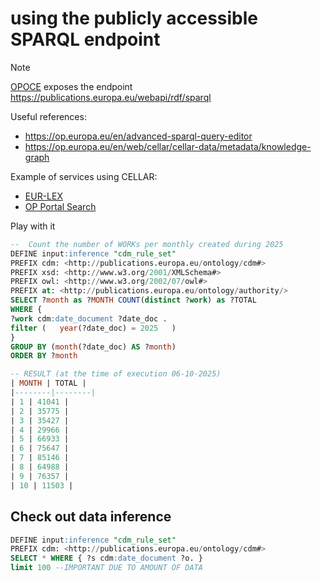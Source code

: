 # using the **publicly accessible** SPARQL endpoint

> [!Note]
>
> [OPOCE](https://op.europa.eu/en/) exposes the endpoint <https://publications.europa.eu/webapi/rdf/sparql>
>
> Useful references:
> - https://op.europa.eu/en/advanced-sparql-query-editor
> - https://op.europa.eu/en/web/cellar/cellar-data/metadata/knowledge-graph
>
> Example of services using CELLAR:
>  - [EUR-LEX](https://eur-lex.europa.eu/content/help/data-reuse/reuse-contents-eurlex-details.html)
>  - [OP Portal Search](https://op.europa.eu/en/web/about-us/legal-notices/publications-office-of-the-european-union)
>

Play with it

``` sql
--  Count the number of WORKs per monthly created during 2025
DEFINE input:inference "cdm_rule_set"
PREFIX cdm: <http://publications.europa.eu/ontology/cdm#>
PREFIX xsd: <http://www.w3.org/2001/XMLSchema#>
PREFIX owl: <http://www.w3.org/2002/07/owl#> 
PREFIX at: <http://publications.europa.eu/ontology/authority/>
SELECT ?month as ?MONTH COUNT(distinct ?work) as ?TOTAL
WHERE { 
?work cdm:date_document ?date_doc .   
filter (   year(?date_doc) = 2025   )
}
GROUP BY (month(?date_doc) AS ?month)   
ORDER BY ?month

-- RESULT (at the time of execution 06-10-2025)
| MONTH | TOTAL |
|--------|--------|
| 1 | 41041 |
| 2 | 35775 |
| 3 | 35427 |
| 4 | 29966 |
| 5 | 66933 |
| 6 | 75647 |
| 7 | 85146 |
| 8 | 64988 |
| 9 | 76357 |
| 10 | 11503 |

```

## Check out **data inference**

```sql
DEFINE input:inference "cdm_rule_set"
PREFIX cdm: <http://publications.europa.eu/ontology/cdm#> 
SELECT * WHERE { ?s cdm:date_document ?o. }
limit 100 --IMPORTANT DUE TO AMOUNT OF DATA
```
